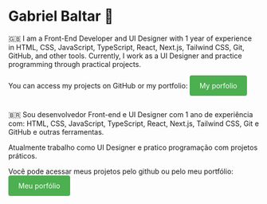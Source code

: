 # Gabriel Baltar 🤙

<p>🇬🇧 I am a Front-End Developer and UI Designer with 1 year of experience in HTML, CSS, JavaScript, TypeScript, React, Next.js, Tailwind CSS, Git, GitHub, and other tools. Currently, I work as a UI Designer and practice programming through practical projects.</p>

<p>You can access my projects on GitHub or my portfolio: <a href="https://www.gabrielbaltar.com.br/" style="background-color: #4CAF50; color: white; padding: 12px 20px; text-align: center; text-decoration: none; display: inline-block; border-radius: 4px; cursor: pointer;" target="_blank">My porfolio</a></p>

##

<p>🇧🇷 Sou desenvolvedor Front-end e UI Designer com 1 ano de experiência com: HTML, CSS, JavaScript, TypeScript, React, Next.js, Tailwind CSS, Git e GitHub e outras ferramentas.

Atualmente trabalho como UI Designer e pratico programação com projetos práticos.</p>

<p>Você pode acessar meus projetos pelo github ou pelo meu portfólio: <a href="https://www.gabrielbaltar.com.br/" style="background-color: #4CAF50; color: white; padding: 12px 20px; text-align: center; text-decoration: none; display: inline-block; border-radius: 4px; cursor: pointer;" target="_blank">Meu porfólio</a>
 </p>






